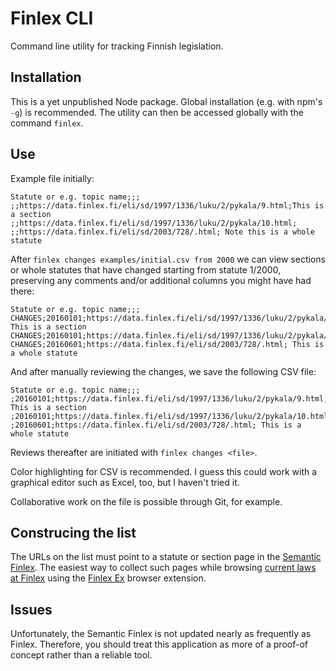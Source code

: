 # Finlex CLI

Command line utility for tracking Finnish legislation.

## Installation

This is a yet unpublished Node package. Global installation (e.g. with npm's `-g`) is recommended. The utility can then be accessed globally with the command `finlex`.

## Use

Example file initially:

```
Statute or e.g. topic name;;;
;;https://data.finlex.fi/eli/sd/1997/1336/luku/2/pykala/9.html;This is a section
;;https://data.finlex.fi/eli/sd/1997/1336/luku/2/pykala/10.html;
;;https://data.finlex.fi/eli/sd/2003/728/.html; Note this is a whole statute
```

After `finlex changes examples/initial.csv from 2000` we can view sections or whole statutes that have changed starting from statute 1/2000, preserving any comments and/or additional columns you might have had there:

```
Statute or e.g. topic name;;;
CHANGES;20160101;https://data.finlex.fi/eli/sd/1997/1336/luku/2/pykala/9.html; This is a section
CHANGES;20160101;https://data.finlex.fi/eli/sd/1997/1336/luku/2/pykala/10.html;
CHANGES;20160601;https://data.finlex.fi/eli/sd/2003/728/.html; This is a whole statute
```

And after manually reviewing the changes, we save the following CSV file:

```
Statute or e.g. topic name;;;
;20160101;https://data.finlex.fi/eli/sd/1997/1336/luku/2/pykala/9.html; This is a section
;20160101;https://data.finlex.fi/eli/sd/1997/1336/luku/2/pykala/10.html;
;20160601;https://data.finlex.fi/eli/sd/2003/728/.html; This is a whole statute
```

Reviews thereafter are initiated with `finlex changes <file>`.

Color highlighting for CSV is recommended. I guess this could work with a graphical editor such as Excel, too, but I haven't tried it.

Collaborative work on the file is possible through Git, for example.

## Construcing the list

The URLs on the list must point to a statute or section page in the [Semantic Finlex](http://data.finlex.fi/fi/main). The easiest way to collect such pages while browsing [current laws at Finlex](https://www.finlex.fi/fi/laki/ajantasa/) using the [Finlex Ex](https://github.com/henritns/finlex-ex) browser extension.

## Issues

Unfortunately, the Semantic Finlex is not updated nearly as frequently as Finlex. Therefore, you should treat this application as more of a proof-of concept rather than a reliable tool.
